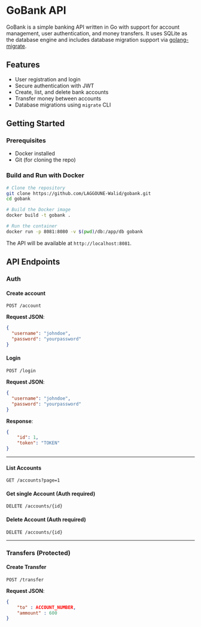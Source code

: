 # GoBank API

GoBank is a simple banking API written in Go with support for account management, user authentication, and money transfers. It uses SQLite as the database engine and includes database migration support via [golang-migrate](https://github.com/golang-migrate/migrate).

## Features

- User registration and login
- Secure authentication with JWT
- Create, list, and delete bank accounts
- Transfer money between accounts
- Database migrations using `migrate` CLI

## Getting Started

### Prerequisites

- Docker installed
- Git (for cloning the repo)

### Build and Run with Docker

```bash
# Clone the repository
git clone https://github.com/LAGGOUNE-Walid/gobank.git
cd gobank

# Build the Docker image
docker build -t gobank .

# Run the container
docker run -p 8081:8080 -v $(pwd)/db:/app/db gobank
```

The API will be available at `http://localhost:8081`.

## API Endpoints

### Auth

#### Create account
`POST /account`

**Request JSON**:
```json
{
  "username": "johndoe",
  "password": "yourpassword"
}
```

#### Login
`POST /login`

**Request JSON**:
```json
{
  "username": "johndoe",
  "password": "yourpassword"
}
```

**Response**:
```json
{
    "id": 1,
    "token": "TOKEN"
}
```

---

#### List Accounts 
`GET /accounts?page=1`


#### Get single Account  (Auth required)
`DELETE /accounts/{id}`

#### Delete Account  (Auth required)
`DELETE /accounts/{id}`

---

### Transfers (Protected)

#### Create Transfer  
`POST /transfer`

**Request JSON**:
```json
{
    "to" : ACCOUNT_NUMBER,
    "ammount" : 600
}
```
